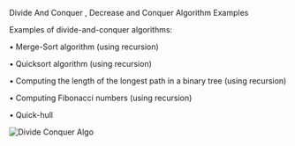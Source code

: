 Divide And Conquer , Decrease and Conquer Algorithm Examples

Examples of divide-and-conquer algorithms:

• Merge-Sort algorithm (using recursion)

• Quicksort algorithm (using recursion)

• Computing the length of the longest path in a binary tree (using recursion)

• Computing Fibonacci numbers (using recursion)

• Quick-hull

![Divide Conquer Algo](https://github.com/ankitmehrotrachemistry/C_Sharp_Data_Structures_Algorithms/assets/64391917/aa559538-31bd-4333-b38b-33f5ed339e3b)
